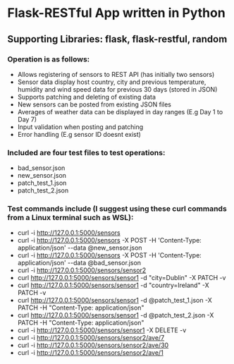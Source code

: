 # Flask-RESTful App written in Python

## Supporting Libraries: flask, flask-restful, random

### Operation is as follows:
- Allows registering of sensors to REST API (has initially two sensors)
- Sensor data display host country, city and previous temperature, humidity and wind speed data for previous 30 days (stored in JSON)
- Supports patching and deleting of existing data
- New sensors can be posted from existing JSON files
- Averages of weather data can be displayed in day ranges (E.g Day 1 to Day 7)
- Input validation when posting and patching
- Error handling (E.g sensor ID doesnt exist)

### Included are four test files to test operations:
- bad_sensor.json
- new_sensor.json
- patch_test_1.json
- patch_test_2.json

### Test commands include (I suggest using these curl commands from a Linux terminal such as WSL):
- curl -i http://127.0.0.1:5000/sensors
- curl -i http://127.0.0.1:5000/sensors -X POST -H 'Content-Type: application/json' --data @new_sensor.json
- curl -i http://127.0.0.1:5000/sensors -X POST -H 'Content-Type: application/json' --data @bad_sensor.json
- curl -i http://127.0.0.1:5000/sensors/sensor2
- curl http://127.0.0.1:5000/sensors/sensor1 -d "city=Dublin"  -X PATCH -v
- curl http://127.0.0.1:5000/sensors/sensor1 -d "country=Ireland"  -X PATCH -v
- curl http://127.0.0.1:5000/sensors/sensor1 -d @patch_test_1.json -X PATCH -H "Content-Type: application/json"
- curl http://127.0.0.1:5000/sensors/sensor1 -d @patch_test_2.json -X PATCH -H "Content-Type: application/json"
- curl -i http://127.0.0.1:5000/sensors/sensor1 -X DELETE -v
- curl -i http://127.0.0.1:5000/sensors/sensor2/ave/7
- curl -i http://127.0.0.1:5000/sensors/sensor2/ave/30
- curl -i http://127.0.0.1:5000/sensors/sensor2/ave/1
